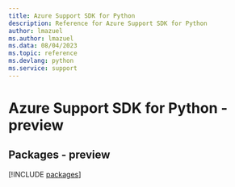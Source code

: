 ```yaml
---
title: Azure Support SDK for Python
description: Reference for Azure Support SDK for Python
author: lmazuel
ms.author: lmazuel
ms.data: 08/04/2023
ms.topic: reference
ms.devlang: python
ms.service: support
---
```

# Azure Support SDK for Python - preview
## Packages - preview
[!INCLUDE [packages](support-index.md)]